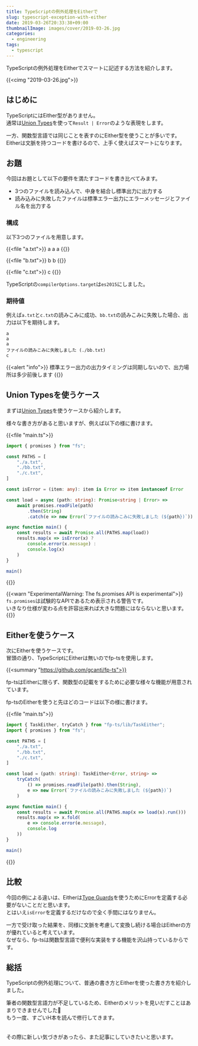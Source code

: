 ```yaml
---
title: TypeScriptの例外処理をEitherで
slug: typescript-exception-with-either
date: 2019-03-26T20:33:38+09:00
thumbnailImage: images/cover/2019-03-26.jpg
categories:
  - engineering
tags:
  - typescript
---
```


TypeScriptの例外処理をEitherでスマートに記述する方法を紹介します。

<!--more-->

{{<cimg "2019-03-26.jpg">}}

<!--toc-->


はじめに
--------

TypeScriptにはEither型がありません。  
通常は[Union Types]を使って`Result | Error`のような表現をします。

[Union Types]: https://www.typescriptlang.org/docs/handbook/advanced-types.html#union-types

一方、関数型言語では同じことを表すのにEither型を使うことが多いです。  
Eitherは文脈を持つコードを書けるので、上手く使えばスマートになります。


お題
----

今回はお題として以下の要件を満たすコードを書き比べてみます。

* 3つのファイルを読み込んで、中身を結合し標準出力に出力する
* 読み込みに失敗したファイルは標準エラー出力にエラーメッセージとファイル名を出力する


### 構成

以下3つのファイルを用意します。

{{<file "a.txt">}}
a
a
a
{{</file>}}

{{<file "b.txt">}}
b
b
{{</file>}}

{{<file "c.txt">}}
c
{{</file>}}


TypeScriptの`compilerOptions.target`は`es2015`にしました。


### 期待値

例えば`a.txt`と`c.txt`の読みこみに成功、`bb.txt`の読みこみに失敗した場合、出力は以下を期待します。

```
a
a
a
ファイルの読みこみに失敗しました (./bb.txt)
c

```

{{<alert "info">}}
標準エラー出力の出力タイミングは同期しないので、出力場所は多少前後します
{{</alert>}}


Union Typesを使うケース
-----------------------

まずは[Union Types]を使うケースから紹介します。

様々な書き方があると思いますが、例えば以下の様に書けます。

{{<file "main.ts">}}
```ts
import { promises } from "fs";

const PATHS = [
    "./a.txt",
    "./bb.txt",
    "./c.txt",
]

const isError = (item: any): item is Error => item instanceof Error

const load = async (path: string): Promise<string | Error> =>
    await promises.readFile(path)
        .then(String)
        .catch(e => new Error(`ファイルの読みこみに失敗しました (${path})`))

async function main() {
    const results = await Promise.all(PATHS.map(load))
    results.map(x => isError(x) ?
        console.error(x.message) :
        console.log(x)
    )
}

main()
```
{{</file>}}

{{<warn "ExperimentalWarning: The fs.promises API is experimental">}}
`fs.promises`は試験的なAPIであるため表示される警告です。  
いきなり仕様が変わる点を許容出来れば大きな問題にはならないと思います。
{{</warn>}}



Eitherを使うケース
------------------

次にEitherを使うケースです。  
冒頭の通り、TypeScriptにEitherは無いのでfp-tsを使用します。

{{<summary "https://github.com/gcanti/fp-ts">}}

fp-tsはEitherに限らず、関数型の記載をするために必要な様々な機能が用意されています。

fp-tsのEitherを使うと先ほどのコードは以下の様に書けます。

{{<file "main.ts">}}
```ts
import { TaskEither, tryCatch } from "fp-ts/lib/TaskEither";
import { promises } from "fs";

const PATHS = [
    "./a.txt",
    "./bb.txt",
    "./c.txt",
]

const load = (path: string): TaskEither<Error, string> =>
    tryCatch(
        () => promises.readFile(path).then(String),
        e => new Error(`ファイルの読みこみに失敗しました (${path})`)
    )

async function main() {
    const results = await Promise.all(PATHS.map(x => load(x).run()))
    results.map(x => x.fold(
        e => console.error(e.message),
        console.log
    ))
}

main()
```
{{</file>}}


比較
----

今回の例による違いは、Eitherは[Type Guards]を使うためにErrorを定義する必要がないことだと思います。  
とはいえ`isError`を定義するだけなので全く手間にはなりません。

一方で受け取った結果を、同様に文脈を考慮して変換し続ける場合はEitherの方が優れていると考えています。  
なぜなら、fp-tsは関数型言語で便利な実装をする機能を沢山持っているからです。

[Type Guards]: https://www.typescriptlang.org/docs/handbook/advanced-types.html#type-guards-and-differentiating-types


総括
----

TypeScriptの例外処理について、普通の書き方とEitherを使った書き方を紹介しました。

筆者の関数型言語力が不足しているため、Eitherのメリットを見いだすことはあまりできませんでした🙇  
もう一度、すごいH本を読んで修行してきます。

<a href="https://hb.afl.rakuten.co.jp/hgc/0bb611af.8b747228.0bb611b0.b536e084/?pc=https%3A%2F%2Fitem.rakuten.co.jp%2Fbook%2F11709735%2F&m=http%3A%2F%2Fm.rakuten.co.jp%2Fbook%2Fi%2F15889490%2F&link_type=pict&ut=eyJwYWdlIjoiaXRlbSIsInR5cGUiOiJwaWN0Iiwic2l6ZSI6IjQwMHg0MDAiLCJuYW0iOjEsIm5hbXAiOiJyaWdodCIsImNvbSI6MSwiY29tcCI6ImRvd24iLCJwcmljZSI6MSwiYm9yIjoxLCJjb2wiOjEsImJidG4iOjF9" target="_blank" rel="nofollow noopener noreferrer" style="word-wrap:break-word;"  ><img src="https://hbb.afl.rakuten.co.jp/hgb/0bb611af.8b747228.0bb611b0.b536e084/?me_id=1213310&item_id=15889490&m=https%3A%2F%2Fthumbnail.image.rakuten.co.jp%2F%400_mall%2Fbook%2Fcabinet%2F8850%2F9784274068850.jpg%3F_ex%3D80x80&pc=https%3A%2F%2Fthumbnail.image.rakuten.co.jp%2F%400_mall%2Fbook%2Fcabinet%2F8850%2F9784274068850.jpg%3F_ex%3D400x400&s=400x400&t=pict" border="0" style="margin:2px" alt="" title=""></a>

その際に新しい気づきがあったら、また記事にしていきたいと思います。
